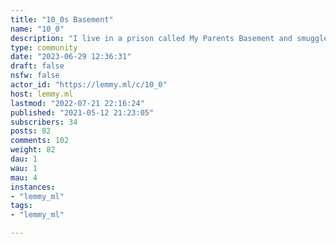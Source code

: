 ```yaml
---
title: "10_0s Basement" 
name: "10_0"
description: "I live in a prison called My Parents Basement and smuggled in this phone, this place will contain all of my hobbies/interests online and in real life. My name is Bob, Scott, Josh, or Joe whatever you want to call me. I am the stereotypical N.E.E.T, and the person who guesses my name on the first try will get some Bitcoin.(Find this on Minds @10coatsofarms)**Rules**1. Dont get political2. Follow Lemmy .ml TOS"
type: community
date: "2023-06-29 12:36:31"
draft: false
nsfw: false
actor_id: "https://lemmy.ml/c/10_0"
host: lemmy.ml
lastmod: "2022-07-21 22:16:24"
published: "2021-05-12 21:23:05"
subscribers: 34
posts: 82
comments: 102
weight: 82
dau: 1
wau: 1
mau: 4
instances:
- "lemmy_ml"
tags: 
- "lemmy_ml"

---
```

